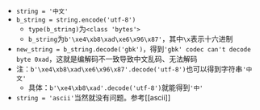 - `string = '中文'`
- `b_string = string.encode('utf-8')`
  - `type(b_string)`为`<class 'bytes'>`
  - `b_string`为`b'\xe4\xb8\xad\xe6\x96\x87'`，其中`\x`表示十六进制
- `new_string = b_string.decode('gbk')`，得到`'gbk' codec can't decode byte 0xad`，这就是编解码不一致导致中文乱码、无法解码
- 注：`b'\xe4\xb8\xad\xe6\x96\x87'.decode('utf-8')`也可以得到字符串`'中文'`
  - 具体：`b'\xe4\xb8\xad'.decode('utf-8')`就能得到`'中'`
- `string = 'ascii'`当然就没有问题。参考[[ascii]]